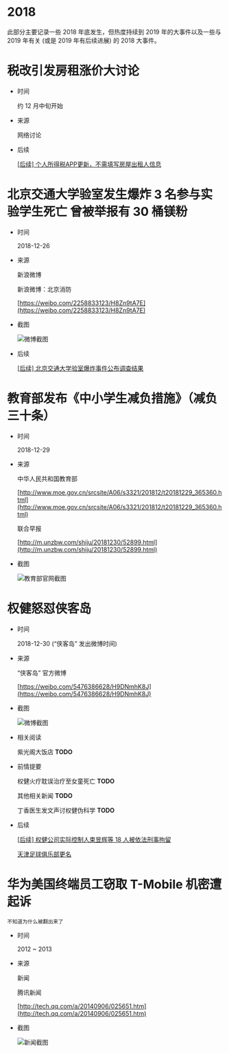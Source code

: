 2018
====

此部分主要记录一些 2018 年底发生，但热度持续到 2019 年的大事件以及一些与 2019 年有关 (或是 2019 年有后续进展) 的 2018 大事件。

# 税改引发房租涨价大讨论

+ 时间

    约 12 月中旬开始
    
+ 来源

    网络讨论

+ 后续

    [\[后续\] 个人所得税APP更新，不需填写房屋出租人信息](../04/README.md#后续-个人所得税APP更新，不需填写房屋出租人信息)

# 北京交通大学验室发生爆炸 3 名参与实验学生死亡 曾被举报有 30 桶镁粉
    
+ 时间
    
    2018-12-26
    
+ 来源

    新浪微博
    
    新浪微博：北京消防
    
    [https://weibo.com/2258833123/H8Zn9tA7E](https://weibo.com/2258833123/H8Zn9tA7E)
    
+ 截图

    ![微博截图](assets/2018-12-26-njtu-fire.png)
    
+ 后续

    [\[后续\] 北京交通大学验室爆炸事件公布调查结果](../07/README.md#后续-北京交通大学验室爆炸事件公布调查结果)

# 教育部发布《中小学生减负措施》（减负三十条）

+ 时间

    2018-12-29

+ 来源

    中华人民共和国教育部

    [http://www.moe.gov.cn/srcsite/A06/s3321/201812/t20181229_365360.html](http://www.moe.gov.cn/srcsite/A06/s3321/201812/t20181229_365360.html)

    联合早报
    
    [http://m.unzbw.com/shiju/20181230/52899.html](http://m.unzbw.com/shiju/20181230/52899.html)

+ 截图

    ![教育部官网截图](assets/2018-12-29-moe.png)

# 权健怒怼侠客岛

+ 时间

    2018-12-30 (“侠客岛” 发出微博时间)
    
+ 来源

    “侠客岛” 官方微博
    
    [https://weibo.com/5476386628/H9DNmhK8J](https://weibo.com/5476386628/H9DNmhK8J)
    
+ 截图

    ![微博截图](assets/2018-12-30-quanjian-vs-people_s-daily.png)
    
+ 相关阅读
    
    紫光阁大饭店 __TODO__

+ 前情提要

    权健火疗耽误治疗至女童死亡 __TODO__
    
    其他相关新闻 __TODO__

    丁香医生发文声讨权健伪科学 __TODO__
    
+ 后续

    [\[后续\] 权健公司实际控制人束昱辉等 18 人被依法刑事拘留](../02/README.md#后续-权健公司实际控制人束昱辉等-18-人被依法刑事拘留)

    [天津足球俱乐部更名](../02/README.md#天津足球俱乐部更名)

# 华为美国终端员工窃取 T-Mobile 机密遭起诉

    不知道为什么被翻出来了

+ 时间

    2012 ~ 2013
    
+ 来源

    新闻
    
    腾讯新闻
    
    [http://tech.qq.com/a/20140906/025651.htm](http://tech.qq.com/a/20140906/025651.htm)

+ 截图

    ![新闻截图](assets/2012-huawei-t-mobile.png)
